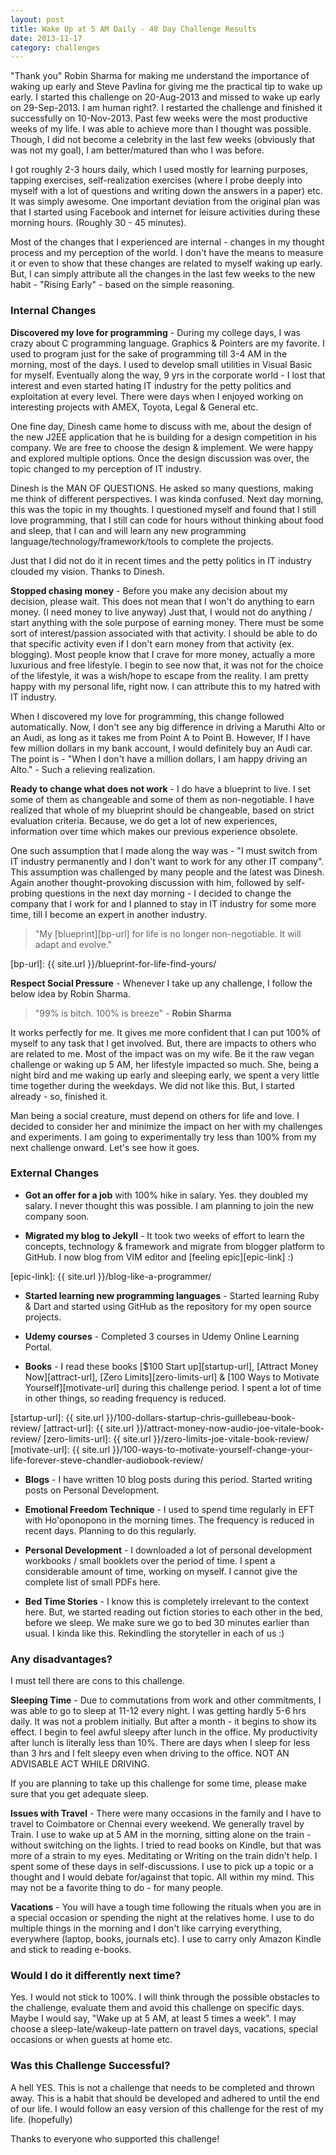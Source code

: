 ```yaml
---
layout: post
title: Wake Up at 5 AM Daily - 48 Day Challenge Results
date: 2013-11-17
category: challenges
---
```


"Thank you" Robin Sharma for making me understand the importance of waking up early and Steve Pavlina for giving me the practical tip to wake up early. I started this challenge on 20-Aug-2013 and missed to wake up early on 29-Sep-2013. I am human right?. I restarted the challenge and finished it successfully on 10-Nov-2013. Past few weeks were the most productive weeks of my life. I was able to achieve more than I thought was possible. Though, I did not become a celebrity in the last few weeks (obviously that was not my goal), I am better/matured than who I was before.  

I got roughly 2-3 hours daily, which I used mostly for learning purposes, tapping exercises, self-realization exercises (where I probe deeply into myself with a lot of questions and writing down the answers in a paper) etc. It was simply awesome. One important deviation from the original plan was that I started using Facebook and internet for leisure activities during these morning hours. (Roughly 30 - 45 minutes).  

Most of the changes that I experienced are internal - changes in my thought process and my perception of the world. I don't have the means to measure it or even to show that these changes are related to myself waking up early. But, I can simply attribute all the changes in the last few weeks to the new habit - "Rising Early" - based on the simple reasoning.  


### Internal Changes

**Discovered my love for programming** - During my college days, I was crazy about C programming language. Graphics & Pointers are my favorite. I used to program just for the sake of programming till 3-4 AM in the morning, most of the days. I used to develop small utilities in Visual Basic for myself. Eventually along the way, 9 yrs in the corporate world - I lost that interest and even started hating IT industry for the petty politics and exploitation at every level. There were days when I enjoyed working on interesting projects with AMEX, Toyota, Legal & General etc.  

One fine day, Dinesh came home to discuss with me, about the design of the new J2EE application that he is building for a design competition in his company. We are free to choose the design & implement. We were happy and explored multiple options. Once the design discussion was over, the topic changed to my perception of IT industry.  

Dinesh is the MAN OF QUESTIONS. He asked so many questions, making me think of different perspectives. I was kinda confused. Next day morning, this was the topic in my thoughts. I questioned myself and found that I still love programming, that I still can code for hours without thinking about food and sleep, that I can and will learn any new programming language/technology/framework/tools to complete the projects.  

Just that I did not do it in recent times and the petty politics in IT industry clouded my vision. Thanks to Dinesh.  

**Stopped chasing money** - Before you make any decision about my decision, please wait. This does not mean that I won't do anything to earn money. (I need money to live anyway) Just that, I would not do anything / start anything with the sole purpose of earning money. There must be some sort of interest/passion associated with that activity. I should be able to do that specific activity even if I don't earn money from that activity (ex. blogging). Most people know that I crave for more money, actually a more luxurious and free lifestyle. I begin to see now that, it was not for the choice of the lifestyle, it was a wish/hope to escape from the reality. I am pretty happy with my personal life, right now. I can attribute this to my hatred with IT industry.  

When I discovered my love for programming, this change followed automatically. Now, I don't see any big difference in driving a Maruthi Alto or an Audi, as long as it takes me from Point A to Point B. However, If I have few million dollars in my bank account, I would definitely buy an Audi car. The point is - "When I don't have a million dollars, I am happy driving an Alto." - Such a relieving realization.  

**Ready to change what does not work** - I do have a blueprint to live. I set some of them as changeable and some of them as non-negotiable. I have realized that whole of my blueprint should be changeable, based on strict evaluation criteria. Because, we do get a lot of new experiences, information over time which makes our previous experience obsolete.  

One such assumption that I made along the way was - "I must switch from IT industry permanently and I don't want to work for any other IT company". This assumption was challenged by many people and the latest was Dinesh. Again another thought-provoking discussion with him, followed by self-probing questions in the next day morning - I decided to change the company that I work for and I planned to stay in IT industry for some more time, till I become an expert in another industry.  

> "My [blueprint][bp-url] for life is no longer non-negotiable. It will adapt and evolve."  

[bp-url]: {{ site.url }}/blueprint-for-life-find-yours/

**Respect Social Pressure** - Whenever I take up any challenge, I follow the below idea by Robin Sharma.   

> "99% is bitch. 100% is breeze" - **Robin Sharma**  

It works perfectly for me. It gives me more confident that I can put 100% of myself to any task that I get involved. But, there are impacts to others who are related to me. Most of the impact was on my wife. Be it the raw vegan challenge or waking up 5 AM, her lifestyle impacted so much. She, being a night bird and me waking up early and sleeping early, we spent a very little time together during the weekdays. We did not like this. But, I started already - so, finished it.  

Man being a social creature, must depend on others for life and love. I decided to consider her and minimize the impact on her with my challenges and experiments. I am going to experimentally try less than 100% from my next challenge onward. Let's see how it goes.  

### External Changes

* **Got an offer for a job** with 100% hike in salary. Yes. they doubled my salary. I never thought this was possible. I am planning to join the new company soon.  

* **Migrated my blog to Jekyll** - It took two weeks of effort to learn the concepts, technology & framework and migrate from blogger platform to GitHub. I now blog from VIM editor and [feeling epic][epic-link] :)  

[epic-link]: {{ site.url }}/blog-like-a-programmer/

* **Started learning new programming languages** - Started learning Ruby & Dart and started using GitHub as the repository for my open source projects.  

* **Udemy courses** - Completed 3 courses in Udemy Online Learning Portal.   

* **Books** - I read these books [$100 Start up][startup-url], [Attract Money Now][attract-url], [Zero Limits][zero-limits-url] & [100 Ways to Motivate Yourself][motivate-url] during this challenge period. I spent a lot of time in other things, so reading frequency is reduced.  

[startup-url]: {{ site.url }}/100-dollars-startup-chris-guillebeau-book-review/
[attract-url]: {{ site.url }}/attract-money-now-audio-joe-vitale-book-review/
[zero-limits-url]: {{ site.url }}/zero-limits-joe-vitale-book-review/
[motivate-url]: {{ site.url }}/100-ways-to-motivate-yourself-change-your-life-forever-steve-chandler-audiobook-review/

* **Blogs** - I have written 10 blog posts during this period. Started writing posts on Personal Development.  

* **Emotional Freedom Technique** - I used to spend time regularly in EFT with Ho'oponopono in the morning times. The frequency is reduced in recent days. Planning to do this regularly.  

* **Personal Development** - I downloaded a lot of personal development workbooks / small booklets over the period of time. I spent a considerable amount of time, working on myself. I cannot give the complete list of small PDFs here.  

* **Bed Time Stories** - I know this is completely irrelevant to the context here. But, we started reading out fiction stories to each other in the bed, before we sleep. We make sure we go to bed 30 minutes earlier than usual. I kinda like this. Rekindling the storyteller in each of us :)  

### Any disadvantages?

I must tell there are cons to this challenge.   

**Sleeping Time** - Due to commutations from work and other commitments, I was able to go to sleep at 11-12 every night. I was getting hardly 5-6 hrs daily. It was not a problem initially. But after a month - it begins to show its effect. I begin to feel awful sleepy after lunch in the office. My productivity after lunch is literally less than 10%. There are days when I sleep for less than 3 hrs and I felt sleepy even when driving to the office. NOT AN ADVISABLE ACT WHILE DRIVING.   
 
If you are planning to take up this challenge for some time, please make sure that you get adequate sleep.   

**Issues with Travel** - There were many occasions in the family and I have to travel to Coimbatore or Chennai every weekend. We generally travel by Train. I use to wake up at 5 AM in the morning, sitting alone on the train - without switching on the lights. I tried to read books on Kindle, but that was more of a strain to my eyes. Meditating or Writing on the train didn't help. I spent some of these days in self-discussions. I use to pick up a topic or a thought and I would debate for/against that topic. All within my mind. This may not be a favorite thing to do - for many people.   

**Vacations** - You will have a tough time following the rituals when you are in a special occasion or spending the night at the relatives home. I use to do multiple things in the morning and I don't like carrying everything, everywhere (laptop, books, journals etc). I use to carry only Amazon Kindle and stick to reading e-books.   

### Would I do it differently next time?

Yes. I would not stick to 100%. I will think through the possible obstacles to the challenge, evaluate them and avoid this challenge on specific days. Maybe I would say, "Wake up at 5 AM, at least 5 times a week". I may choose a sleep-late/wakeup-late pattern on travel days, vacations, special occasions or when guests at home etc.

### Was this Challenge Successful?

A hell YES. This is not a challenge that needs to be completed and thrown away. This is a habit that should be developed and adhered to until the end of our life. I would follow an easy version of this challenge for the rest of my life. (hopefully)  

Thanks to everyone who supported this challenge!  
